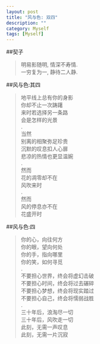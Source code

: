 ```yaml
---
layout: post
title: "风与色: 双四"
description: ""
category: Myself
tags: [Myself]
---
```


##契子
> 明易影随明, 情深不寿情.  
  一穷复为一, 静待二人静.  

##风与色:其四

> 地平线上总有你的身影  
  你却不止一次踌躇  
  来时若选择另一条路  
  会是怎样的光景  
  .  
  当然      
  别离的相聚弥足珍贵  
  沉默的叹息扣人心扉  
  悲凉的热情也更显温婉  
  .  
  然而  
  花的凋零却不在  
  风吹来时  
  .  
  然而  
  风的停息亦不在  
  花盛开时  


##风与色:四

> 你的心，向往何方  
  你的眼，望向何处  
  你的手，指向哪里  
  你的笑，如何寻觅  
  .  
  不要担心世界，终会将虚幻击破  
  不要担心时间，终会将过去碾碎  
  不要担心梦想，终会将现实踏过  
  不要担心自己，终会将懦弱战胜  
  .  
  三十年后，浪淘尽一切  
  三十年后，风吹走一切  
  此刻，无需一声叹息  
  此刻，无需一片沉寂  



